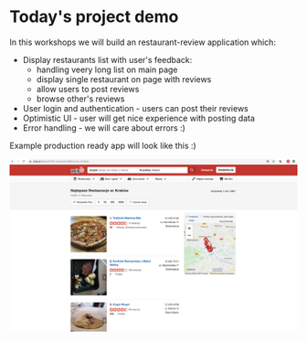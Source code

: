 # Today's project demo

In this workshops we will build an restaurant-review application which:

* Display restaurants list with user's feedback:
  * handling veery long list on main page
  * display single restaurant on page with reviews
  * allow users to post reviews
  * browse other's reviews
* User login and authentication - users can post their reviews
* Optimistic UI - user will get nice experience with posting data
* Error handling - we will care about errors :\)

Example production ready app will look like this :\)

![This is our goal :\)](../.gitbook/assets/screenshot-2019-10-19-at-21.16.45.png)




